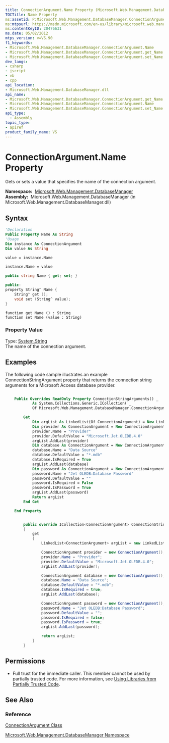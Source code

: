 ```yaml
---
title: ConnectionArgument.Name Property (Microsoft.Web.Management.DatabaseManager)
TOCTitle: Name Property
ms:assetid: P:Microsoft.Web.Management.DatabaseManager.ConnectionArgument.Name
ms:mtpsurl: https://msdn.microsoft.com/en-us/library/microsoft.web.management.databasemanager.connectionargument.name(v=VS.90)
ms:contentKeyID: 20476631
ms.date: 05/02/2012
mtps_version: v=VS.90
f1_keywords:
- Microsoft.Web.Management.DatabaseManager.ConnectionArgument.Name
- Microsoft.Web.Management.DatabaseManager.ConnectionArgument.get_Name
- Microsoft.Web.Management.DatabaseManager.ConnectionArgument.set_Name
dev_langs:
- csharp
- jscript
- vb
- cpp
api_location:
- Microsoft.Web.Management.DatabaseManager.dll
api_name:
- Microsoft.Web.Management.DatabaseManager.ConnectionArgument.get_Name
- Microsoft.Web.Management.DatabaseManager.ConnectionArgument.Name
- Microsoft.Web.Management.DatabaseManager.ConnectionArgument.set_Name
api_type:
  - Assembly
topic_type:
- apiref
product_family_name: VS
---
```


# ConnectionArgument.Name Property

Gets or sets a value that specifies the name of the connection argument.

**Namespace:**  [Microsoft.Web.Management.DatabaseManager](microsoft-web-management-databasemanager-namespace.md)  
**Assembly:**  Microsoft.Web.Management.DatabaseManager (in Microsoft.Web.Management.DatabaseManager.dll)

## Syntax

```vb
'Declaration
Public Property Name As String
'Usage
Dim instance As ConnectionArgument
Dim value As String

value = instance.Name

instance.Name = value
```

```csharp
public string Name { get; set; }
```

```cpp
public:
property String^ Name {
    String^ get ();
    void set (String^ value);
}
```

```jscript
function get Name () : String
function set Name (value : String)
```

### Property Value

Type: [System.String](https://msdn.microsoft.com/library/s1wwdcbf)  
The name of the connection argument.  

## Examples

The following code sample illustrates an example ConnectionStringArgument property that returns the connection string arguments for a Microsoft Access database provider.

```vb

    Public Overrides ReadOnly Property ConnectionStringArguments() _
            As System.Collections.Generic.ICollection( _
            Of Microsoft.Web.Management.DatabaseManager.ConnectionArgument)

        Get
            Dim argList As LinkedList(Of ConnectionArgument) = New LinkedList(Of ConnectionArgument)
            Dim provider As ConnectionArgument = New ConnectionArgument
            provider.Name = "Provider"
            provider.DefaultValue = "Microsoft.Jet.OLEDB.4.0"
            argList.AddLast(provider)
            Dim database As ConnectionArgument = New ConnectionArgument
            database.Name = "Data Source"
            database.DefaultValue = "*.mdb"
            database.IsRequired = True
            argList.AddLast(database)
            Dim password As ConnectionArgument = New ConnectionArgument
            password.Name = "Jet OLEDB:Database Password"
            password.DefaultValue = ""
            password.IsRequired = False
            password.IsPassword = True
            argList.AddLast(password)
            Return argList
        End Get

    End Property

```

```csharp

        public override ICollection<ConnectionArgument> ConnectionStringArguments
        {
            get
            {
                LinkedList<ConnectionArgument> argList = new LinkedList<ConnectionArgument>();

                ConnectionArgument provider = new ConnectionArgument();
                provider.Name = "Provider";
                provider.DefaultValue = "Microsoft.Jet.OLEDB.4.0";
                argList.AddLast(provider);

                ConnectionArgument database = new ConnectionArgument();
                database.Name = "Data Source";
                database.DefaultValue = "*.mdb";
                database.IsRequired = true;
                argList.AddLast(database);

                ConnectionArgument password = new ConnectionArgument();
                password.Name = "Jet OLEDB:Database Password";
                password.DefaultValue = "";
                password.IsRequired = false;
                password.IsPassword = true;
                argList.AddLast(password);

                return argList;
            }
        }

```

## Permissions

  - Full trust for the immediate caller. This member cannot be used by partially trusted code. For more information, see [Using Libraries from Partially Trusted Code](https://msdn.microsoft.com/library/8skskf63).

## See Also

### Reference

[ConnectionArgument Class](connectionargument-class-microsoft-web-management-databasemanager.md)

[Microsoft.Web.Management.DatabaseManager Namespace](microsoft-web-management-databasemanager-namespace.md)

